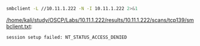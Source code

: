 ```bash
smbclient -L //10.11.1.222 -N -I 10.11.1.222 2>&1
```

[/home/kali/study/OSCP/Labs/10.11.1.222/results/10.11.1.222/scans/tcp139/smbclient.txt](file:///home/kali/study/OSCP/Labs/10.11.1.222/results/10.11.1.222/scans/tcp139/smbclient.txt):

```
session setup failed: NT_STATUS_ACCESS_DENIED


```
